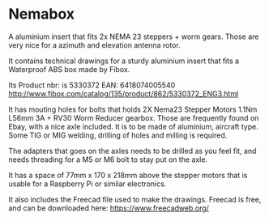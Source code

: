 # Nemabox
A aluminium insert that fits 2x NEMA 23 steppers + worm gears.
Those are very nice for a azimuth and elevation antenna rotor.

It contains technical drawings for a sturdy aluminium insert that fits a Waterproof ABS box made by Fibox. 

Its Product nbr: is 5330372 EAN: 6418074005540 http://www.fibox.com/catalog/135/product/862/5330372_ENG3.html

It has mouting holes for bolts that holds 2X Nema23 Stepper Motors 1.1Nm L56mm 3A + RV30 Worm Reducer gearbox. Those are frequently found on Ebay, with a nice axle included. It is to be made of aluminium, aircraft type. Some TIG or MIG welding, drilling of holes and milling is required.

The adapters that goes on the axles needs to be drilled as you feel fit, and needs threading for a M5 or M6 bolt to stay put on the axle.

It has a space of 77mm x 170 x 218mm above the stepper motors that is usable for a Raspberry Pi or similar electronics. 


It also includes the Freecad file used to make the drawings. Freecad is free, and can be downloaded here:
https://www.freecadweb.org/

